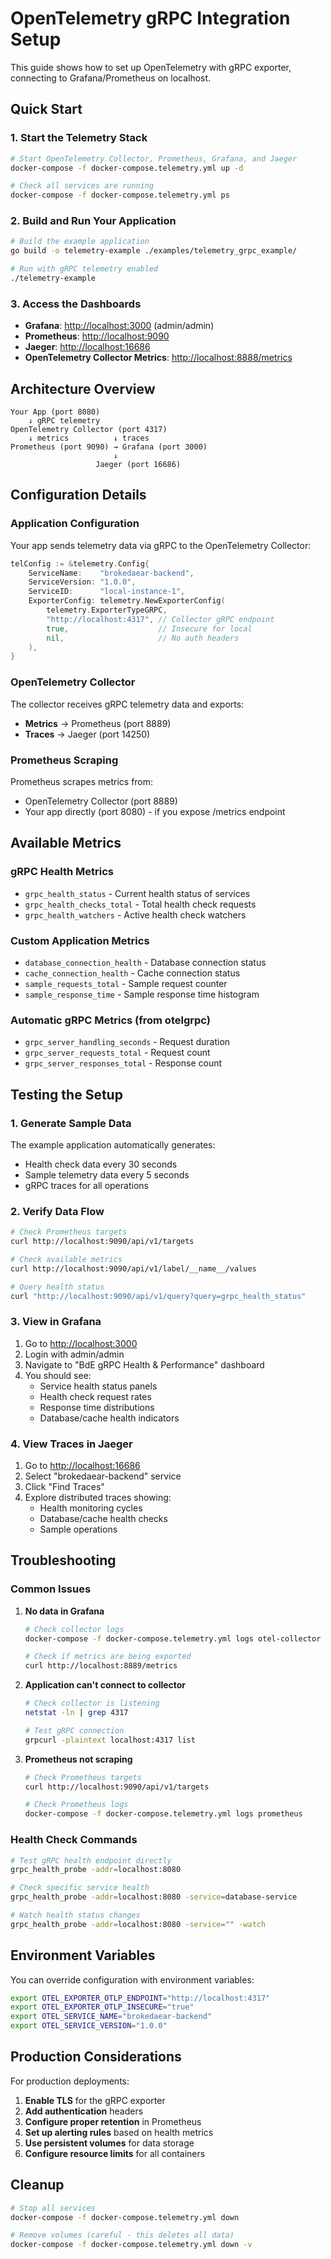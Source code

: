 # OpenTelemetry gRPC Integration Setup

This guide shows how to set up OpenTelemetry with gRPC exporter, connecting to Grafana/Prometheus on localhost.

## Quick Start

### 1. Start the Telemetry Stack

```bash
# Start OpenTelemetry Collector, Prometheus, Grafana, and Jaeger
docker-compose -f docker-compose.telemetry.yml up -d

# Check all services are running
docker-compose -f docker-compose.telemetry.yml ps
```

### 2. Build and Run Your Application

```bash
# Build the example application
go build -o telemetry-example ./examples/telemetry_grpc_example/

# Run with gRPC telemetry enabled
./telemetry-example
```

### 3. Access the Dashboards

- **Grafana**: <http://localhost:3000> (admin/admin)
- **Prometheus**: <http://localhost:9090>
- **Jaeger**: <http://localhost:16686>
- **OpenTelemetry Collector Metrics**: <http://localhost:8888/metrics>

## Architecture Overview

```
Your App (port 8080)
    ↓ gRPC telemetry
OpenTelemetry Collector (port 4317)
    ↓ metrics          ↓ traces
Prometheus (port 9090) → Grafana (port 3000)
                       ↓
                   Jaeger (port 16686)
```

## Configuration Details

### Application Configuration

Your app sends telemetry data via gRPC to the OpenTelemetry Collector:

```go
telConfig := &telemetry.Config{
    ServiceName:    "brokedaear-backend",
    ServiceVersion: "1.0.0",
    ServiceID:      "local-instance-1",
    ExporterConfig: telemetry.NewExporterConfig(
        telemetry.ExporterTypeGRPC,
        "http://localhost:4317", // Collector gRPC endpoint
        true,                    // Insecure for local
        nil,                     // No auth headers
    ),
}
```

### OpenTelemetry Collector

The collector receives gRPC telemetry data and exports:

- **Metrics** → Prometheus (port 8889)
- **Traces** → Jaeger (port 14250)

### Prometheus Scraping

Prometheus scrapes metrics from:

- OpenTelemetry Collector (port 8889)
- Your app directly (port 8080) - if you expose /metrics endpoint

## Available Metrics

### gRPC Health Metrics

- `grpc_health_status` - Current health status of services
- `grpc_health_checks_total` - Total health check requests
- `grpc_health_watchers` - Active health check watchers

### Custom Application Metrics

- `database_connection_health` - Database connection status
- `cache_connection_health` - Cache connection status
- `sample_requests_total` - Sample request counter
- `sample_response_time` - Sample response time histogram

### Automatic gRPC Metrics (from otelgrpc)

- `grpc_server_handling_seconds` - Request duration
- `grpc_server_requests_total` - Request count
- `grpc_server_responses_total` - Response count

## Testing the Setup

### 1. Generate Sample Data

The example application automatically generates:

- Health check data every 30 seconds
- Sample telemetry data every 5 seconds
- gRPC traces for all operations

### 2. Verify Data Flow

```bash
# Check Prometheus targets
curl http://localhost:9090/api/v1/targets

# Check available metrics
curl http://localhost:9090/api/v1/label/__name__/values

# Query health status
curl "http://localhost:9090/api/v1/query?query=grpc_health_status"
```

### 3. View in Grafana

1. Go to <http://localhost:3000>
2. Login with admin/admin
3. Navigate to "BdE gRPC Health & Performance" dashboard
4. You should see:
   - Service health status panels
   - Health check request rates
   - Response time distributions
   - Database/cache health indicators

### 4. View Traces in Jaeger

1. Go to <http://localhost:16686>
2. Select "brokedaear-backend" service
3. Click "Find Traces"
4. Explore distributed traces showing:
   - Health monitoring cycles
   - Database/cache health checks
   - Sample operations

## Troubleshooting

### Common Issues

1. **No data in Grafana**

   ```bash
   # Check collector logs
   docker-compose -f docker-compose.telemetry.yml logs otel-collector

   # Check if metrics are being exported
   curl http://localhost:8889/metrics
   ```

2. **Application can't connect to collector**

   ```bash
   # Check collector is listening
   netstat -ln | grep 4317

   # Test gRPC connection
   grpcurl -plaintext localhost:4317 list
   ```

3. **Prometheus not scraping**

   ```bash
   # Check Prometheus targets
   curl http://localhost:9090/api/v1/targets

   # Check Prometheus logs
   docker-compose -f docker-compose.telemetry.yml logs prometheus
   ```

### Health Check Commands

```bash
# Test gRPC health endpoint directly
grpc_health_probe -addr=localhost:8080

# Check specific service health
grpc_health_probe -addr=localhost:8080 -service=database-service

# Watch health status changes
grpc_health_probe -addr=localhost:8080 -service="" -watch
```

## Environment Variables

You can override configuration with environment variables:

```bash
export OTEL_EXPORTER_OTLP_ENDPOINT="http://localhost:4317"
export OTEL_EXPORTER_OTLP_INSECURE="true"
export OTEL_SERVICE_NAME="brokedaear-backend"
export OTEL_SERVICE_VERSION="1.0.0"
```

## Production Considerations

For production deployments:

1. **Enable TLS** for the gRPC exporter
2. **Add authentication** headers
3. **Configure proper retention** in Prometheus
4. **Set up alerting rules** based on health metrics
5. **Use persistent volumes** for data storage
6. **Configure resource limits** for all containers

## Cleanup

```bash
# Stop all services
docker-compose -f docker-compose.telemetry.yml down

# Remove volumes (careful - this deletes all data)
docker-compose -f docker-compose.telemetry.yml down -v
```

